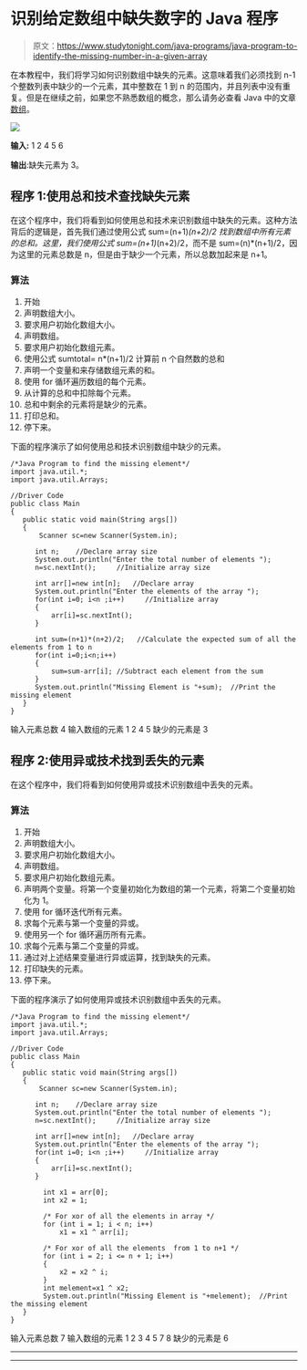 # 识别给定数组中缺失数字的 Java 程序

> 原文：<https://www.studytonight.com/java-programs/java-program-to-identify-the-missing-number-in-a-given-array>

在本教程中，我们将学习如何识别数组中缺失的元素。这意味着我们必须找到 n-1 个整数列表中缺少的一个元素，其中整数在 1 到 n 的范围内，并且列表中没有重复。但是在继续之前，如果您不熟悉数组的概念，那么请务必查看 Java 中的文章[数组](https://www.studytonight.com/java/array.php)。

![](../Images/077107b1c0c943be9df2b65f37db2213.png)

**输入:** 1 2 4 5 6

**输出**:缺失元素为 3。

## 程序 1:使用总和技术查找缺失元素

在这个程序中，我们将看到如何使用总和技术来识别数组中缺失的元素。这种方法背后的逻辑是，首先我们通过使用公式 sum=(n+1)*(n+2)/2 找到数组中所有元素的总和。这里，我们使用公式 sum=(n+1)*(n+2)/2，而不是 sum=(n)*(n+1)/2，因为这里的元素总数是 n，但是由于缺少一个元素，所以总数加起来是 n+1。

### 算法

1.  开始
2.  声明数组大小。
3.  要求用户初始化数组大小。
4.  声明数组。
5.  要求用户初始化数组元素。
6.  使用公式 sumtotal= n*(n+1)/2 计算前 n 个自然数的总和
7.  声明一个变量和来存储数组元素的和。
8.  使用 for 循环遍历数组的每个元素。
9.  从计算的总和中扣除每个元素。
10.  总和中剩余的元素将是缺少的元素。
11.  打印总和。
12.  停下来。

下面的程序演示了如何使用总和技术识别数组中缺少的元素。

```
/*Java Program to find the missing element*/
import java.util.*;  
import java.util.Arrays; 

//Driver Code
public class Main  
{  
   public static void main(String args[])   
   {  
       Scanner sc=new Scanner(System.in);

      int n;    //Declare array size
      System.out.println("Enter the total number of elements ");
      n=sc.nextInt();     //Initialize array size

      int arr[]=new int[n];   //Declare array
      System.out.println("Enter the elements of the array ");
      for(int i=0; i<n ;i++)     //Initialize array
      {
          arr[i]=sc.nextInt();
      }

      int sum=(n+1)*(n+2)/2;   //Calculate the expected sum of all the elements from 1 to n
      for(int i=0;i<n;i++)
      {
          sum=sum-arr[i]; //Subtract each element from the sum
      }
      System.out.println("Missing Element is "+sum);  //Print the missing element
   }
} 
```

输入元素总数 4
输入数组的元素 1 2 4 5
缺少的元素是 3

## 程序 2:使用异或技术找到丢失的元素

在这个程序中，我们将看到如何使用异或技术识别数组中丢失的元素。

### 算法

1.  开始
2.  声明数组大小。
3.  要求用户初始化数组大小。
4.  声明数组。
5.  要求用户初始化数组元素。
6.  声明两个变量。将第一个变量初始化为数组的第一个元素，将第二个变量初始化为 1。
7.  使用 for 循环迭代所有元素。
8.  求每个元素与第一个变量的异或。
9.  使用另一个 for 循环遍历所有元素。
10.  求每个元素与第二个变量的异或。
11.  通过对上述结果变量进行异或运算，找到缺失的元素。
12.  打印缺失的元素。
13.  停下来。

下面的程序演示了如何使用异或技术识别数组中丢失的元素。

```
/*Java Program to find the missing element*/
import java.util.*;  
import java.util.Arrays; 

//Driver Code
public class Main  
{  
   public static void main(String args[])   
   {  
       Scanner sc=new Scanner(System.in);

      int n;    //Declare array size
      System.out.println("Enter the total number of elements ");
      n=sc.nextInt();     //Initialize array size

      int arr[]=new int[n];   //Declare array
      System.out.println("Enter the elements of the array ");
      for(int i=0; i<n ;i++)     //Initialize array
      {
          arr[i]=sc.nextInt();
      }

        int x1 = arr[0];
        int x2 = 1;

        /* For xor of all the elements in array */
        for (int i = 1; i < n; i++)
            x1 = x1 ^ arr[i];

        /* For xor of all the elements  from 1 to n+1 */
        for (int i = 2; i <= n + 1; i++) 
        {
            x2 = x2 ^ i;
        }
        int melement=x1 ^ x2;
        System.out.println("Missing Element is "+melement);  //Print the missing element
   }
} 
```

输入元素总数 7
输入数组的元素 1 2 3 4 5 7 8
缺少的元素是 6

* * *

* * *